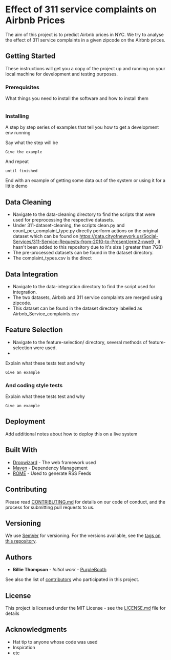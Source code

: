 # Effect of 311 service complaints on Airbnb Prices 

The aim of this project is to predict Airbnb prices in NYC. We try to analyse the effect of 311 service complaints in a given zipcode on the Airbnb prices. 

## Getting Started

These instructions will get you a copy of the project up and running on your local machine for development and testing purposes. 

### Prerequisites

What things you need to install the software and how to install them

```

```

### Installing

A step by step series of examples that tell you how to get a development env running

Say what the step will be

```
Give the example
```

And repeat

```
until finished
```

End with an example of getting some data out of the system or using it for a little demo

## Data Cleaning 

* Navigate to the data-cleaning directory to find the scripts that were used for preprocessing the respective datasets. 
* Under 311-dataset-cleaning, the scripts clean.py and count_per_complaint_type.py directly perform actions on the original dataset which can be found on https://data.cityofnewyork.us/Social-Services/311-Service-Requests-from-2010-to-Present/erm2-nwe9 , it hasn't been added to this repository due to it's size ( greater than 7GB)
* The pre-processed datasets can be found in the dataset directory.
* The complaint_types.csv is the direct

## Data Integration

* Navigate to the data-integration directory to find the script used for integration. 
* The two datasets, Airbnb and 311 service complaints are merged using zipcode. 
* This dataset can be found in the dataset directory labelled as Airbnb_Service_complaints.csv

## Feature Selection

* Navigate to the feature-selection/ directory, several methods of feature-selection were used. 
* 

Explain what these tests test and why

```
Give an example
```

### And coding style tests

Explain what these tests test and why

```
Give an example
```

## Deployment

Add additional notes about how to deploy this on a live system

## Built With

* [Dropwizard](http://www.dropwizard.io/1.0.2/docs/) - The web framework used
* [Maven](https://maven.apache.org/) - Dependency Management
* [ROME](https://rometools.github.io/rome/) - Used to generate RSS Feeds

## Contributing

Please read [CONTRIBUTING.md](https://gist.github.com/PurpleBooth/b24679402957c63ec426) for details on our code of conduct, and the process for submitting pull requests to us.

## Versioning

We use [SemVer](http://semver.org/) for versioning. For the versions available, see the [tags on this repository](https://github.com/your/project/tags). 

## Authors

* **Billie Thompson** - *Initial work* - [PurpleBooth](https://github.com/PurpleBooth)

See also the list of [contributors](https://github.com/your/project/contributors) who participated in this project.

## License

This project is licensed under the MIT License - see the [LICENSE.md](LICENSE.md) file for details

## Acknowledgments

* Hat tip to anyone whose code was used
* Inspiration
* etc
